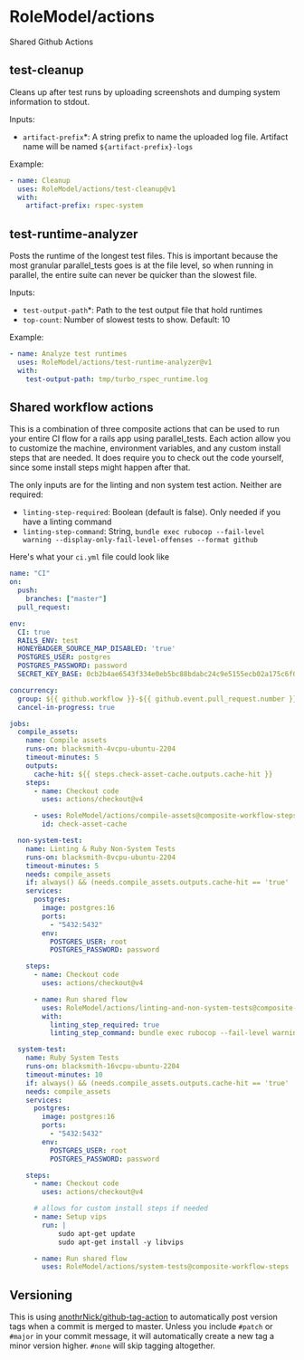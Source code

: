 # RoleModel/actions
Shared Github Actions

## test-cleanup
Cleans up after test runs by uploading screenshots and dumping system information to stdout.

Inputs:
- `artifact-prefix`*: A string prefix to name the uploaded log file. Artifact name will be named `${artifact-prefix}-logs`

Example:
```yaml
- name: Cleanup
  uses: RoleModel/actions/test-cleanup@v1
  with:
    artifact-prefix: rspec-system
```

## test-runtime-analyzer
Posts the runtime of the longest test files. This is important because the most granular parallel_tests goes is at
the file level, so when running in parallel, the entire suite can never be quicker than the slowest file.

Inputs:
- `test-output-path`*: Path to the test output file that hold runtimes
- `top-count`: Number of slowest tests to show. Default: 10

Example:
```yaml
- name: Analyze test runtimes
  uses: RoleModel/actions/test-runtime-analyzer@v1
  with:
    test-output-path: tmp/turbo_rspec_runtime.log
```
## Shared workflow actions
This is a combination of three composite actions that can be used to run your entire CI flow for a rails app using parallel_tests. Each action allow you to customize the machine, environment variables, and any custom install steps that are needed. It does require you to check out the code yourself, since some install steps might happen after that.

The only inputs are for the linting and non system test action. Neither are required:
- `linting-step-required`: Boolean (default is false). Only needed if you have a linting command
- `linting-step-command`: String, `bundle exec rubocop --fail-level warning --display-only-fail-level-offenses --format github`

Here's what your `ci.yml` file could look like

```yaml
name: "CI"
on:
  push:
    branches: ["master"]
  pull_request:

env:
  CI: true
  RAILS_ENV: test
  HONEYBADGER_SOURCE_MAP_DISABLED: 'true'
  POSTGRES_USER: postgres
  POSTGRES_PASSWORD: password
  SECRET_KEY_BASE: 0cb2b4ae6543f334e0eb5bc88bdabc24c9e5155ecb02a175c6f073a5a0d45a45f4a5b7d1288d3b412307bdfa19be441e97960ec4cd344f91f2d06a2595fb239c

concurrency:
  group: ${{ github.workflow }}-${{ github.event.pull_request.number }}-${{ github.event.ref }}
  cancel-in-progress: true

jobs:
  compile_assets:
    name: Compile assets
    runs-on: blacksmith-4vcpu-ubuntu-2204
    timeout-minutes: 5
    outputs:
      cache-hit: ${{ steps.check-asset-cache.outputs.cache-hit }}
    steps:
      - name: Checkout code
        uses: actions/checkout@v4

      - uses: RoleModel/actions/compile-assets@composite-workflow-steps
        id: check-asset-cache

  non-system-test:
    name: Linting & Ruby Non-System Tests
    runs-on: blacksmith-8vcpu-ubuntu-2204
    timeout-minutes: 5
    needs: compile_assets
    if: always() && (needs.compile_assets.outputs.cache-hit == 'true' || (needs.compile_assets.result == 'success'))
    services:
      postgres:
        image: postgres:16
        ports:
          - "5432:5432"
        env:
          POSTGRES_USER: root
          POSTGRES_PASSWORD: password

    steps:
      - name: Checkout code
        uses: actions/checkout@v4

      - name: Run shared flow
        uses: RoleModel/actions/linting-and-non-system-tests@composite-workflow-steps
        with:
          linting_step_required: true
          linting_step_command: bundle exec rubocop --fail-level warning --display-only-fail-level-offenses --format github

  system-test:
    name: Ruby System Tests
    runs-on: blacksmith-16vcpu-ubuntu-2204
    timeout-minutes: 10
    if: always() && (needs.compile_assets.outputs.cache-hit == 'true' || (needs.compile_assets.result == 'success'))
    needs: compile_assets
    services:
      postgres:
        image: postgres:16
        ports:
          - "5432:5432"
        env:
          POSTGRES_USER: root
          POSTGRES_PASSWORD: password

    steps:
      - name: Checkout code
        uses: actions/checkout@v4

      # allows for custom install steps if needed
      - name: Setup vips
        run: |
            sudo apt-get update
            sudo apt-get install -y libvips

      - name: Run shared flow
        uses: RoleModel/actions/system-tests@composite-workflow-steps
```

## Versioning
This is using [anothrNick/github-tag-action](https://github.com/anothrNick/github-tag-action/tree/master) to automatically
post version tags when a commit is merged to master. Unless you include `#patch` or `#major` in your commit message,
it will automatically create a new tag a minor version higher. `#none` will skip tagging altogether.
